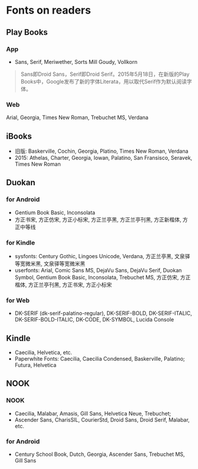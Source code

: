 # Fonts on readers
## Play Books
### App
- Sans, Serif, Meriwether, Sorts Mill Goudy, Vollkorn

> Sans即Droid Sans，Serif即Droid Serif。2015年5月18日，在新版的Play Books中，Google发布了新的字体Literata，用以取代Serif作为默认阅读字体。 

### Web
Arial, Georgia, Times New Roman, Trebuchet MS, Verdana

## iBooks
- 旧版: Baskerville, Cochin, Georgia, Platino, Times New Roman, Verdana
- 2015: Athelas, Charter, Georgia, Iowan, Palatino, San Fransisco, Seravek, Times New Roman

## Duokan
### for Android
- Gentium Book Basic, Inconsolata
- 方正书宋, 方正仿宋, 方正小标宋, 方正兰亭黑, 方正兰亭刊黑, 方正新楷体, 方正中等线

### for Kindle
- sysfonts: Century Gothic, Lingoes Unicode, Verdana, 方正兰亭黑, 文泉驿等宽微米黑, 文泉驿等宽微米黑
- userfonts: Arial, Comic Sans MS, DejaVu Sans, DejaVu Serif, Duokan Symbol, Gentium Book Basic, Inconsolata, Trebuchet MS, 方正仿宋, 方正楷体, 方正兰亭刊黑, 方正书宋, 方正小标宋


### for Web
- DK-SERIF (dk-serif-palatino-regular), DK-SERIF-BOLD, DK-SERIF-ITALIC, DK-SERIF-BOLD-ITALIC, DK-CODE, DK-SYMBOL, Lucida Console

## Kindle
- Caecilia, Helvetica, etc. 
- Paperwhite Fonts: Caecilia, Caecilia Condensed, Baskerville, Palatino; Futura, Helvetica

## NOOK
### NOOK
- Caecilia, Malabar, Amasis, Gill Sans, Helvetica Neue, Trebuchet;
- Ascender Sans, CharisSIL, CourierStd, Droid Sans, Droid Serif, Malabar, etc.

### for Android
- Century School Book, Dutch, Georgia, Ascender Sans, Trebuchet MS, Gill Sans
